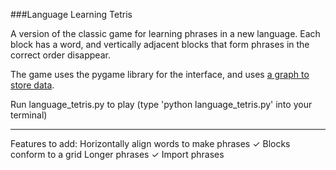 ###Language Learning Tetris

A version of the classic game for learning phrases in a new language.  Each block has a word, and vertically adjacent blocks that form phrases in the correct order disappear.

The game uses the pygame library for the interface, and uses [a graph to store data](https://github.com/Nasreen123/language_tetris/blob/master/Exploring%20graph%20algorithms%20for%20storing%20game%20data.ipynb).
 
Run language\_tetris.py to play (type 'python language_tetris.py' into your terminal)


----------------------------------

Features to add:
    Horizontally align words to make phrases ✓
    Blocks conform to a grid
    Longer phrases ✓
    Import phrases
